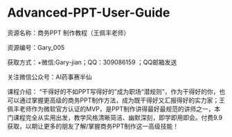 # Advanced-PPT-User-Guide


资源名称：商务PPT 制作教程（王佩丰老师） 

资源编号：Gary_005 

获取方式：+微信:Gary-jian；QQ：309086159 ；QQ邮箱发送 

关注微信公众号：AI药事赛半仙 

课程介绍： “干得好的不如PPT写得好的”成为职场“潜规则”，作为干得好的你，也可以通过掌握更高级的商务PPT制作方法，成为既干得好又汇报得好的实力家；王佩丰老师作为微软官方认证的MVP，是PPT制作讲得最好最规范的讲师之一，本门课程完全从实用出发，教学风格清晰简洁、幽默深刻，即学即用即会。付费9.9获取，以期让更多的朋友了解/掌握商务PPT制作这一高级技能！
